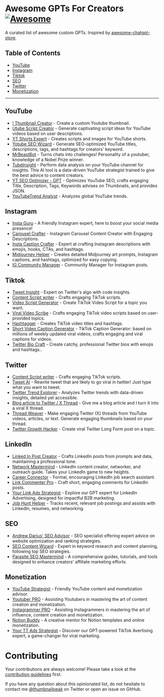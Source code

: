# Awesome GPTs For Creators [![Awesome](https://cdn.rawgit.com/sindresorhus/awesome/d7305f38d29fed78fa85652e3a63e154dd8e8829/media/badge.svg)](https://github.com/sindresorhus/awesome)
A curated list of awesome custom GPTs. Inspired by [awesome-chatgpt-store](https://github.com/devisasari/awesome-chatgpt-store).
## Table of Contents
  - [YouTube](#youtube)
  - [Instagram](#instagram)
  - [Tiktok](#tiktok)
  - [SEO](#seo)
  - [Twitter](#twitter)
  - [Monetization](#monetization)

---

## YouTube
* [! Thumbnail Creator](https://gptstore.ai/gpts/tEzL0crkGf-thumbnail-creator) - Create a custom Youtube thumbnail.
* [Utube Script Creator](https://gptstore.ai/gpts/kXx4qubJp8-utube-script-creator) - Generate captivating script ideas for YouTube videos based on user descriptions.
* [YT Shorts Expert](https://gptstore.ai/gpts/otz0F1heeJ-yt-shorts-expert) - Creates scripts and images for YouTube shorts.
* [Yotube SEO Wizard](https://gptstore.ai/gpts/FsgDB85VVl-yotube-seo-wizard) - Generate SEO-optimized YouTube titles, descriptions, tags, and hashtags for creators' keyword.
* [MrBeastBot](https://gptstore.ai/gpts/zthkOKBjvz-mrbeastbot) - Turns chats into challenges! Personality of a youtuber, knowledge of a Nobel Prize winner.
* [TubeInsight](https://gptstore.ai/gpts/oPWfbykEKm-tubeinsight) - Perform data analysis on your YouTube channel for insights. This AI tool is a data-driven YouTube strategist trained to give the best advice to content creators.
* [YT SEO Optimizer - GPT](https://gptstore.ai/gpts/zx3Xu2ovoU-yt-seo-optimizer-gpt) - Optimizes YouTube SEO, crafts engaging Title, Description, Tags, Keywords advises on Thumbnails, and provides JSON.
* [YouTubeTrend Analyst](https://gptstore.ai/gpts/WxzzBuMIGJ-youtub-data-summarizer) - Analyzes global YouTube trends.

## Instagram
* [Insta Guru](https://gptstore.ai/gpts/dpwUpUNx3h-insta-guru) - A friendly Instagram expert, here to boost your social media presence!
* [Carousel Crafter](https://gptstore.ai/gpts/v_W_E4xnFO-carousel-crafter) - Instagram Carousel Content Creator with Engaging Descriptions.
* [Insta Caption Crafter](https://gptstore.ai/gpts/0sF1fXfody-insta-caption-crafter) - Expert at crafting Instagram descriptions with emojis, hooks, CTAs, and hashtags.
* [Midjourney Helper](https://gptstore.ai/gpts/oqAsFojI5-midjourney-helper) - Creates detailed Midjourney art prompts, Instagram captions, and hashtags, optimized for easy copying.
* [IG Community Manager](https://gptstore.ai/gpts/q7gcwPxcLB-ig-helper) - Community Manager for Instagram posts.

## Tiktok
* [Tweet Insight](https://gptstore.ai/gpts/HRA77s6gIZ-tweet-insight) - Expert on Twitter's algo with code insights.
* [Content Script writer](https://gptstore.ai/gpts/lbyomKP0HI-content-script-writer) - Crafts engaging TikTok scripts.
* [Video Script Generator](https://gptstore.ai/gpts/KdmjfCKoFx-video-script-generator) - Create TikTok Video Script for a topic you want.
* [Viral Video Scribe](https://gptstore.ai/gpts/BuUcHfgx9P-viral-video-scribe) - Crafts engaging TikTok video scripts based on user-provided topics.
* [Hashtagger](https://gptstore.ai/gpts/vinGDkhuS-hashtagger) - Creates TikTok video titles and hashtags.
* [Short Video Caption Generator](https://gptstore.ai/gpts/o90evTXH0C-short-video-caption-generator) - TikTok Caption Generator: based on millions of weekly updated viral videos, crafts engaging and viral captions for videos.
* [Twitter Bio Craft](https://gptstore.ai/gpts/BBaT0m_A3x-twitter-bio-craft) - Create catchy, professional Twitter bios with emojis and hashtags..

## Twitter
* [Content Script writer](https://gptstore.ai/gpts/lbyomKP0HI-content-script-writer) - Crafts engaging TikTok scripts.
* [Tweet AI](https://gptstore.ai/gpts/ZFm3WlTGKe-tweet-ai) - Rewrite tweet that are likely to go viral in twitter! Just type what you want to tweet.
* [Twitter Trend Explorer](https://gptstore.ai/gpts/twQgO_7msP-twitter-trend-explorer) - Analyzes Twitter trends with data-driven insights, detailed yet accessible.
* [Blog article to Twitter / X Thread](https://gptstore.ai/gpts/h1qoBBYLC4-blog-article-to-twitter-x-thread) - Give me a blog article and I turn it into a viral X thread.
* [Thread Weaver](https://gptstore.ai/gpts/mkRlgcXkJv-thread-weaver) - Make engaging Twitter (X) threads from YouTube videos, articles, or text. Generate engaging thumbnails based on your thread.
* [Twitter Growth Hacker](https://gptstore.ai/gpts/s3N7EOTRNG-twitter-growth-hacker) - Create viral Twitter Long Form post on a topic.

## LinkedIn
* [Linked In Post Creator](https://gptstore.ai/gpts/MGouWWkUUs-linked-in-post-creator) - Crafts LinkedIn posts from prompts and data, maintaining a professional tone.
* [Network Mastermind](https://gptstore.ai/gpts/WvvIwAkemk-network-mastermind) - LinkedIn content creator, networker, and outreach guide. Takes your LinkedIn game to new heights.
* [Career Connector](https://gptstore.ai/gpts/8XCIRl66FC-career-connector) - Formal, encouraging LinkedIn job search assistant.
* [Link Commenter Pro](https://gptstore.ai/gpts/uYZQwNx19M-link-commenter-pro) - Craft short, engaging comments for LinkedIn posts.
* [Your Link Ads Strategist](https://gptstore.ai/gpts/5vIofenfMy-your-link-ads-strategist) - Explore our GPT expert for LinkedIn Advertising, designed for impactful B2B marketing.
* [Job Hunt Helper](https://gptstore.ai/gpts/EE13mYqtkt-job-hunt-helper) - Tracks recent, relevant job postings and assists with LinkedIn, resumes, and networking.

## SEO
* [Andrew Darius' SEO Advisor](https://gptstore.ai/gpts/pY4iOa64Yl-andrew-darius-seo-advisor) - SEO specialist offering expert advice on website optimization and ranking strategies.
* [SEO Content Wizard](https://gptstore.ai/gpts/DPB0Jm6B2s-seo-content-wizard) - Expert in keyword research and content planning, following top SEO strategies.
* [Parasite SEO Mastermind](https://gptstore.ai/gpts/W9CMDYqdMu-parasite-seo-mastermind) - A comprehensive guides, tutorials, and tools designed to enhance creators' affiliate marketing efforts.


## Monetization
* [YouTube Strategist](https://gptstore.ai/gpts/thzW_3c1Ip-youtube-strategist) - Friendly YouTube content and monetization advisor.
* [Youtuber PRO](https://gptstore.ai/gpts/zsRNZ2rjJy-youtuber-pro) - Assisting Youtubers in mastering the art of content creation and monetization.
* [Instagrammer PRO](https://gptstore.ai/gpts/kNixFw4Cwy-instagrammer-pro) - Assisting Instagrammers in mastering the art of influence, content creation and monetization.
* [Notion Buddy](https://gptstore.ai/gpts/70yYKTxhrd-notion-buddy) - A creative mentor for Notion templates and online monetization.
* [Your TT Ads Strategist](https://gptstore.ai/gpts/YCMtpYveTk-your-tt-ads-strategist) - Discover our GPT-powered TikTok Avertising expert, a game-changer for viral marketing.


# Contributing

Your contributions are always welcome! Please take a look at the [contribution guidelines](https://github.com/thumbnailpeak-head/awesome-creators-chatgpt/blob/main/CONTRIBUTING.md) first.

If you have any question about this opinionated list, do not hesitate to contact me [@thumbnailpeak](https://twitter.com/thumbnailpeak) on Twitter or open an issue on GitHub.
